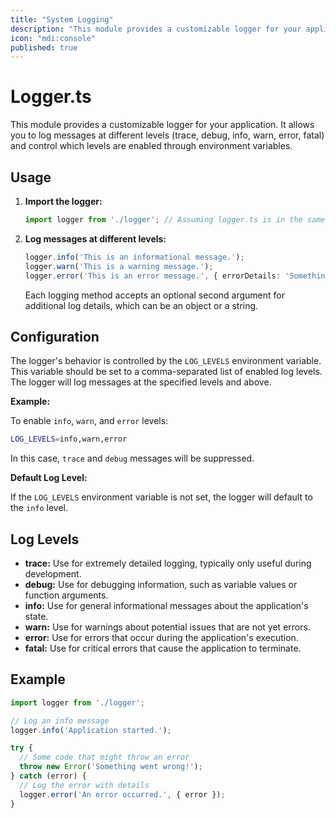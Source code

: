 ```yaml
---
title: "System Logging"
description: "This module provides a customizable logger for your application."
icon: "mdi:console" 
published: true
---
```


# Logger.ts

This module provides a customizable logger for your application. It allows you to log messages at different levels (trace, debug, info, warn, error, fatal) and control which levels are enabled through environment variables.

## Usage

1. **Import the logger:**

   ```typescript
   import logger from './logger'; // Assuming logger.ts is in the same directory
   ```

2. **Log messages at different levels:**

   ```typescript
   logger.info('This is an informational message.');
   logger.warn('This is a warning message.');
   logger.error('This is an error message.', { errorDetails: 'Something went wrong!' });
   ```

   Each logging method accepts an optional second argument for additional log details, which can be an object or a string.

## Configuration

The logger's behavior is controlled by the `LOG_LEVELS` environment variable. This variable should be set to a comma-separated list of enabled log levels. The logger will log messages at the specified levels and above.

**Example:**

To enable `info`, `warn`, and `error` levels:

```bash
LOG_LEVELS=info,warn,error
```

In this case, `trace` and `debug` messages will be suppressed.

**Default Log Level:**

If the `LOG_LEVELS` environment variable is not set, the logger will default to the `info` level.

## Log Levels

- **trace:** Use for extremely detailed logging, typically only useful during development.
- **debug:** Use for debugging information, such as variable values or function arguments.
- **info:** Use for general informational messages about the application's state.
- **warn:** Use for warnings about potential issues that are not yet errors.
- **error:** Use for errors that occur during the application's execution.
- **fatal:** Use for critical errors that cause the application to terminate.

## Example

```typescript
import logger from './logger';

// Log an info message
logger.info('Application started.');

try {
  // Some code that might throw an error
  throw new Error('Something went wrong!'); 
} catch (error) {
  // Log the error with details
  logger.error('An error occurred.', { error }); 
}
```
